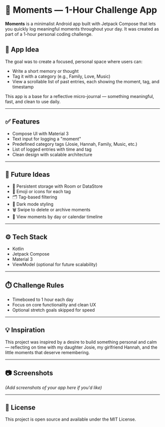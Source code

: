 # 📝 Moments — 1-Hour Challenge App

**Moments** is a minimalist Android app built with Jetpack Compose that lets you quickly log meaningful moments throughout your day. It was created as part of a 1-hour personal coding challenge.

## 📱 App Idea

The goal was to create a focused, personal space where users can:
- Write a short memory or thought
- Tag it with a category (e.g., Family, Love, Music)
- View a scrollable list of past entries, each showing the moment, tag, and timestamp

This app is a base for a reflective micro-journal — something meaningful, fast, and clean to use daily.

---

## ✅ Features

- Compose UI with Material 3
- Text input for logging a "moment"
- Predefined category tags (Josie, Hannah, Family, Music, etc.)
- List of logged entries with time and tag
- Clean design with scalable architecture

---

## 🎯 Future Ideas

- 🔁 Persistent storage with Room or DataStore
- 🎨 Emoji or icons for each tag
- 🗂️ Tag-based filtering
- 🌙 Dark mode styling
- 🗑️ Swipe to delete or archive moments
- 📅 View moments by day or calendar timeline

---

## ⚙️ Tech Stack

- Kotlin
- Jetpack Compose
- Material 3
- ViewModel (optional for future scalability)

---

## ⏱️ Challenge Rules

- Timeboxed to 1 hour each day
- Focus on core functionality and clean UX
- Optional stretch goals skipped for speed

---

## 💡 Inspiration

This project was inspired by a desire to build something personal and calm — reflecting on time with my daughter Josie, my girlfriend Hannah, and the little moments that deserve remembering.

---

## 📷 Screenshots

_(Add screenshots of your app here if you'd like)_

---

## 📁 License

This project is open source and available under the MIT License.

